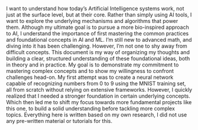 I want to understand how today’s Artificial Intelligence systems work, not just at the surface level, but at their core. Rather than simply using AI tools, I want to explore the underlying mechanisms and algorithms that power them. Although my ultimate goal is to pursue a more bio-inspired approach to AI, I understand the importance of first mastering the common practices and foundational concepts in AI and ML.
I’m still new to advanced math, and diving into it has been challenging. However, I’m not one to shy away from difficult concepts. This document is my way of organizing my thoughts and building a clear, structured understanding of these foundational ideas, both in theory and in practice. My goal is to demonstrate my commitment to mastering complex concepts and to show my willingness to confront challenges head-on.
My first attempt was to create a neural network capable of recognizing numbers from 0 to 9 using the MNIST training set, all from scratch without relying on extensive frameworks. However, I quickly realized that I needed a stronger foundation in certain underlying concepts. Which then led me to shift my focus towards more fundamental projects like this one, to build a solid understanding before tackling more complex topics. 
Everything here is written based on my own research, I did not use any pre-written material or tutorials for this. 
